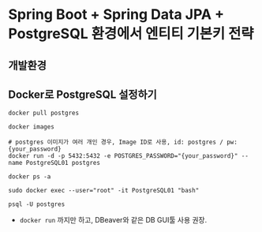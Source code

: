# Spring Boot + Spring Data JPA + PostgreSQL 환경에서 엔티티 기본키 전략

## 개발환경

## Docker로 PostgreSQL 설정하기

```shell
docker pull postgres

docker images

# postgres 이미지가 여러 개인 경우, Image ID로 사용, id: postgres / pw: {your_password}
docker run -d -p 5432:5432 -e POSTGRES_PASSWORD="{your_password}" --name PostgreSQL01 postgres

docker ps -a

sudo docker exec --user="root" -it PostgreSQL01 "bash"

psql -U postgres
```

- `docker run` 까지만 하고, DBeaver와 같은 DB GUI툴 사용 권장.